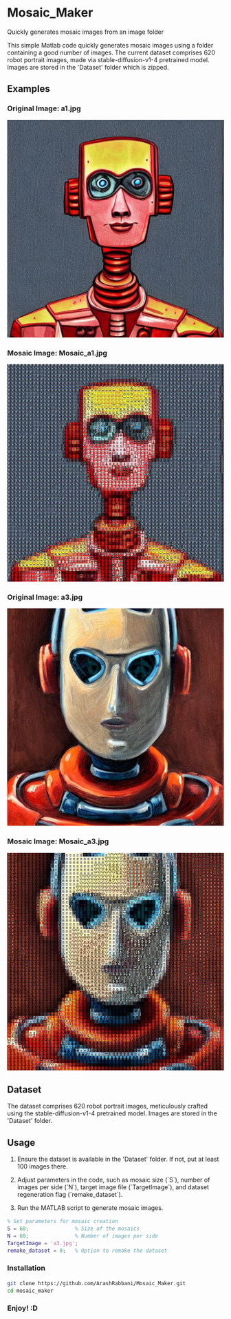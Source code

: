 # Mosaic_Maker
Quickly generates mosaic images from an image folder


This simple Matlab code quickly generates mosaic images using a folder containing a good number of images. The current dataset comprises 620 robot portrait images, made via stable-diffusion-v1-4 pretrained model. Images are stored in the 'Dataset' folder which is zipped.

## Examples

### Original Image: a1.jpg
![Original Image](a1.jpg)

### Mosaic Image: Mosaic_a1.jpg
![Mosaic Image](Mosaic_a1.jpg)

### Original Image: a3.jpg
![Original Image](a3.jpg)

### Mosaic Image: Mosaic_a3.jpg
![Mosaic Image](Mosaic_a3.jpg)

## Dataset
The dataset comprises 620 robot portrait images, meticulously crafted using the stable-diffusion-v1-4 pretrained model. Images are stored in the 'Dataset' folder.

## Usage
1. Ensure the dataset is available in the 'Dataset' folder. If not, put at least 100 images there.

2. Adjust parameters in the code, such as mosaic size (\`S\`), number of images per side (\`N\`), target image file (\`TargetImage\`), and dataset regeneration flag (\`remake_dataset\`).

3. Run the MATLAB script to generate mosaic images.

```matlab
% Set parameters for mosaic creation
S = 60;               % Size of the mosaics
N = 60;               % Number of images per side
TargetImage = 'a3.jpg';
remake_dataset = 0;   % Option to remake the dataset
```

### Installation

```bash
git clone https://github.com/ArashRabbani/Mosaic_Maker.git
cd mosaic_maker
```
### Enjoy! :D


